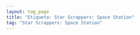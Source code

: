 ```yaml
---
layout: tag_page
title: "Etiqueta: Star Scrappers: Space Station"
tag: "Star Scrappers: Space Station"
---
```

